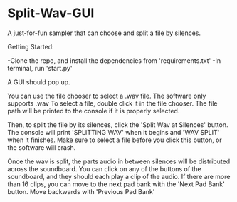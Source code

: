 # Split-Wav-GUI

A just-for-fun sampler that can choose and split a file by silences. 

Getting Started:

-Clone the repo, and install the dependencies from 'requirements.txt'
-In terminal, run 'start.py'

A GUI should pop up.

You can use the file chooser to select a .wav file. The software only supports .wav
To select a file, double click it in the file chooser. 
The file path will be printed to the console if it is properly selected.

Then, to split the file by its silences, click the 'Split Wav at Silences' button.
The console will print 'SPLITTING WAV' when it begins and 'WAV SPLIT' when it finishes.
Make sure to select a file before you click this button, or the software will crash.

Once the wav is split, the parts audio in between silences will be distributed across the soundboard.
You can click on any of the buttons of the soundboard, and they should each play a clip of the audio.
If there are more than 16 clips, you can move to the next pad bank with the 'Next Pad Bank' button.
Move backwards with 'Previous Pad Bank'




